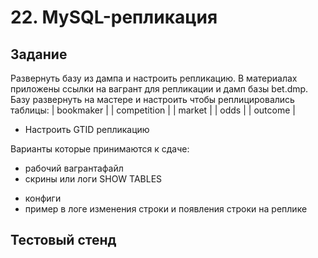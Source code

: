 # 22. MySQL-репликация

## Задание

Развернуть базу из дампа и настроить репликацию.
В материалах приложены ссылки на вагрант для репликации и дамп базы bet.dmp.
Базу развернуть на мастере и настроить чтобы реплицировались таблицы:
| bookmaker |
| competition |
| market |
| odds |
| outcome |

* Настроить GTID репликацию

Варианты которые принимаются к сдаче:
- рабочий вагрантафайл
- скрины или логи SHOW TABLES
* конфиги
* пример в логе изменения строки и появления строки на реплике

## Тестовый стенд

